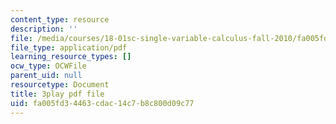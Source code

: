 ```yaml
---
content_type: resource
description: ''
file: /media/courses/18-01sc-single-variable-calculus-fall-2010/fa005fd34463cdac14c7b8c800d09c77_HgEqXhsIq_g.pdf
file_type: application/pdf
learning_resource_types: []
ocw_type: OCWFile
parent_uid: null
resourcetype: Document
title: 3play pdf file
uid: fa005fd3-4463-cdac-14c7-b8c800d09c77
---
```


